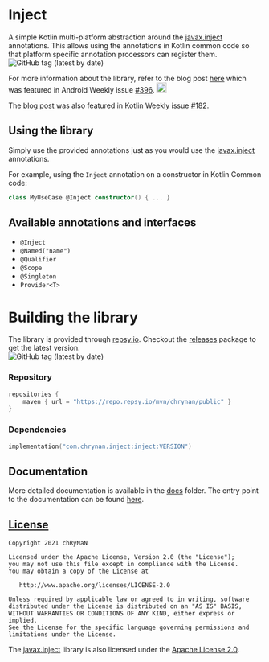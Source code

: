 # Inject

A simple Kotlin multi-platform abstraction around
the [javax.inject](https://search.maven.org/artifact/javax.inject/javax.inject/1/jar) annotations. This allows using the
annotations in Kotlin common code so that platform specific annotation processors can register them. <br/>
<img alt="GitHub tag (latest by date)" src="https://img.shields.io/github/v/tag/chRyNaN/inject">

For more information about the library, refer to the blog post [here](https://chrynan.codes/kotlin-inject/) which was
featured in Android Weekly issue [#396](https://androidweekly.net/issues/issue-396).
<a href="https://androidweekly.net/issues/issue-396" title="Android Weekly Issue 396">
<img alt="Badge" src="https://androidweekly.net/issues/issue-396/badge" height="20px"></img>
</a>

The [blog post](https://chrynan.codes/kotlin-inject/) was also featured in Kotlin Weekly
issue [#182](https://mailchi.mp/kotlinweekly/kotlin-weekly-182).

## Using the library

Simply use the provided annotations just as you would use
the [javax.inject](https://search.maven.org/artifact/javax.inject/javax.inject/1/jar) annotations.

For example, using the `Inject` annotation on a constructor in Kotlin Common code:

```kotlin
class MyUseCase @Inject constructor() { ... }
```

## Available annotations and interfaces

* `@Inject`
* `@Named("name")`
* `@Qualifier`
* `@Scope`
* `@Singleton`
* `Provider<T>`

# Building the library

The library is provided through [repsy.io](https://repsy.io). Checkout
the [releases](https://github.com/chRyNaN/inject/releases) package to get the latest version. <br/>
<img alt="GitHub tag (latest by date)" src="https://img.shields.io/github/v/tag/chRyNaN/inject">

### Repository

```kotlin
repositories {
    maven { url = "https://repo.repsy.io/mvn/chrynan/public" }
}
```

### Dependencies

```kotlin
implementation("com.chrynan.inject:inject:VERSION")
```

## Documentation

More detailed documentation is available in the [docs](docs) folder. The entry point to the documentation can be
found [here](docs/index.md).

## [License]("https://github.com/chRyNaN/inject/blob/master/LICENSE")

```
Copyright 2021 chRyNaN

Licensed under the Apache License, Version 2.0 (the "License");
you may not use this file except in compliance with the License.
You may obtain a copy of the License at

   http://www.apache.org/licenses/LICENSE-2.0

Unless required by applicable law or agreed to in writing, software
distributed under the License is distributed on an "AS IS" BASIS,
WITHOUT WARRANTIES OR CONDITIONS OF ANY KIND, either express or implied.
See the License for the specific language governing permissions and
limitations under the License.
```

The [javax.inject](https://search.maven.org/artifact/javax.inject/javax.inject/1/jar) library is also licensed under
the [Apache License 2.0](http://www.apache.org/licenses/LICENSE-2.0.txt).
